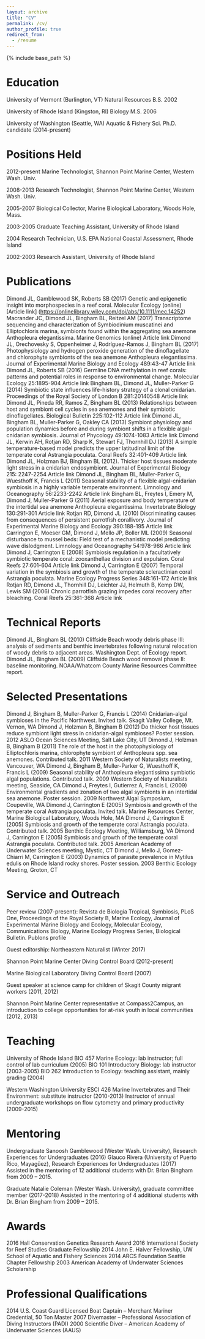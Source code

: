 ```yaml
---
layout: archive
title: "CV"
permalink: /cv/
author_profile: true
redirect_from:
  - /resume
---
```


{% include base_path %}

Education
======
University of Vermont (Burlington, VT)		Natural Resources	B.S. 2002

University of Rhode Island (Kingston, RI)	Biology			M.S. 2006

University of Washington (Seattle, WA)		Aquatic & Fishery Sci.	Ph.D. candidate (2014-present)

Positions Held
======
2012-present		Marine Technologist, Shannon Point Marine Center, Western Wash. Univ.

2008-2013		Research Technologist, Shannon Point Marine Center, Western Wash. Univ.

2005-2007	Biological Collector, Marine Biological Laboratory, Woods Hole, Mass.

2003-2005 		Graduate Teaching Assistant, University of Rhode Island

2004 	Research Technician, U.S. EPA National Coastal Assessment, Rhode Island

2002-2003 		Research Assistant, University of Rhode Island


Publications
======
Dimond JL, Gamblewood SK, Roberts SB (2017) Genetic and epigenetic insight into morphospecies in a reef coral. Molecular Ecology (online) [Article link] (https://onlinelibrary.wiley.com/doi/abs/10.1111/mec.14252)
Macrander JC, Dimond JL, Bingham BL, Reitzel AM (2017) Transcriptome sequencing and characterization of Symbiodinium muscatinei and Elliptochloris marina, symbionts found within the aggregating sea anemone Anthopleura elegantissima. Marine Genomics (online) Article link
Dimond JL, Orechovesky S, Oppenheimer J, Rodríguez-Ramos J, Bingham BL (2017) Photophysiology and hydrogen peroxide generation of the dinoflagellate and chlorophyte symbionts of the sea anemone Anthopleura elegantissima. Journal of Experimental Marine Biology and Ecology 489:43-47 Article link
Dimond JL, Roberts SB (2016) Germline DNA methylation in reef corals: patterns and potential roles in response to environmental change. Molecular Ecology 25:1895-904 Article link
Bingham BL, Dimond JL, Muller-Parker G (2014) Symbiotic state influences life-history strategy of a clonal cnidarian. Proceedings of the Royal Society of London B 281:20140548 Article link
Dimond JL, Pineda RR, Ramos Z, Bingham BL (2013) Relationships between host and symbiont cell cycles in sea anemones and their symbiotic dinoflagellates. Biological Bulletin 225:102-112 Article link
Dimond JL, Bingham BL, Muller-Parker G, Oakley CA (2013) Symbiont physiology and population dynamics before and during symbiont shifts in a flexible algal-cnidarian symbiosis. Journal of Phycology 49:1074-1083 Article link
Dimond JL, Kerwin AH, Rotjan RD, Sharp K, Stewart FJ, Thornhill DJ (2013) A simple temperature-based model predicts the upper latitudinal limit of the temperate coral Astrangia poculata. Coral Reefs 32:401-409 Article link
Dimond JL, Holzman BJ, Bingham BL (2012). Thicker host tissues moderate light stress in a cnidarian endosymbiont. Journal of Experimental Biology 215: 2247-2254 Article link
Dimond JL, Bingham BL, Muller-Parker G, Wuesthoff K, Francis L (2011) Seasonal stability of a flexible algal-cnidarian symbiosis in a highly variable temperate environment. Limnology and Oceanography 56:2233-2242 Article link
Bingham BL, Freytes I, Emery M, Dimond J, Muller-Parker G (2011) Aerial exposure and body temperature of the intertidal sea anemone Anthopleura elegantissima. Invertebrate Biology 130:291-301 Article link
Rotjan RD, Dimond JL (2010) Discriminating causes from consequences of persistent parrotfish corallivory. Journal of Experimental Marine Biology and Ecology 390:188-195 Article link
Carrington E, Moeser GM, Dimond J, Mello JP, Boller ML (2009) Seasonal disturbance to mussel beds: Field test of a mechanistic model predicting wave dislodgment. Limnology and Oceanography 54:978-986 Article link
Dimond J, Carrington E (2008) Symbiosis regulation in a facultatively symbiotic temperate coral: zooxanthellae division and expulsion. Coral Reefs 27:601-604 Article link
Dimond J, Carrington E (2007) Temporal variation in the symbiosis and growth of the temperate scleractinian coral Astrangia poculata. Marine Ecology Progress Series 348:161-172 Article link
Rotjan RD, Dimond JL, Thornhill DJ, Leichter JJ, Helmuth B, Kemp DW, Lewis SM (2006) Chronic parrotfish grazing impedes coral recovery after bleaching. Coral Reefs 25:361-368 Article link

  
Technical Reports
======
Dimond JL, Bingham BL (2010) Cliffside Beach woody debris phase III: analysis of sediments and benthic invertebrates following natural relocation of woody debris to adjacent areas. Washington Dept. of Ecology report.
Dimond JL, Bingham BL (2009) Cliffside Beach wood removal phase II: baseline monitoring. NOAA/Whatcom County Marine Resources Committee report.

  
Selected Presentations
======
Dimond J, Bingham B, Muller-Parker G, Francis L (2014) Cnidarian-algal symbioses in the Pacific Northwest. Invited talk. Skagit Valley College, Mt. Vernon, WA
Dimond J, Holzman B, Bingham B (2012) Do thicker host tissues reduce symbiont light stress in cnidarian-algal symbioses? Poster session. 2012 ASLO Ocean Sciences Meeting, Salt Lake City, UT
Dimond J, Holzman B, Bingham B (2011) The role of the host in the photophysiology of Elliptochloris marina, chlorophyte symbiont of Anthopleura spp. sea anemones. Contributed talk. 2011 Western Society of Naturalists meeting, Vancouver, WA
Dimond J, Bingham B, Muller-Parker G, Wuesthoff K, Francis L (2009) Seasonal stability of Anthopleura elegantissima symbiotic algal populations. Contributed talk. 2009 Western Society of Naturalists meeting, Seaside, CA
Dimond J, Freytes I, Gutierrez A, Francis L (2009) Environmental gradients and zonation of two algal symbionts in an intertidal sea anemone. Poster session. 2009 Northwest Algal Symposium, Coupeville, WA
Dimond J, Carrington E (2005) Symbiosis and growth of the temperate coral Astrangia poculata. Invited talk. Marine Resources Center, Marine Biological Laboratory, Woods Hole, MA
Dimond J, Carrington E (2005) Symbiosis and growth of the temperate coral Astrangia poculata. Contributed talk. 2005 Benthic Ecology Meeting, Williamsburg, VA
Dimond J, Carrington E (2005) Symbiosis and growth of the temperate coral Astrangia poculata. Contributed talk. 2005 American Academy of Underwater Sciences meeting, Mystic, CT
Dimond J, Mello J, Gomez-Chiarri M, Carrington E (2003) Dynamics of parasite prevalence in Mytilus edulis on Rhode Island rocky shores. Poster session. 2003 Benthic Ecology Meeting, Groton, CT

  
Service and Outreach
======
Peer review (2007-present): Revista de Biología Tropical, Symbiosis, PLoS One, Proceedings of the Royal Society B, Marine Ecology, Journal of Experimental Marine Biology and Ecology, Molecular Ecology, Communications Biology, Marine Ecology Progress Series, Biological Bulletin. Publons profile

Guest editorship: Northeastern Naturalist (Winter 2017)

Shannon Point Marine Center Diving Control Board (2012-present)

Marine Biological Laboratory Diving Control Board (2007) 

Guest speaker at science camp for children of Skagit County migrant workers (2011, 2012) 

Shannon Point Marine Center representative at Compass2Campus, an introduction to college opportunities for at-risk youth in local communities (2012, 2013)

Teaching
======
University of Rhode Island 
BIO 457 Marine Ecology: lab instructor; full control of lab curriculum (2005)
BIO 101 Introductory Biology: lab instructor (2003-2005)
BIO 262 Introduction to Ecology: teaching assistant, mainly grading (2004)

Western Washington University
ESCI 426 Marine Invertebrates and Their Environment: substitute instructor (2010-2013)
Instructor of annual undergraduate workshops on flow cytometry and primary productivity (2009-2015)

Mentoring
======
Undergraduate
Sanoosh Gamblewood (Wester Wash. University), Research Experiences for Undergraduates (2016)
Glauco Rivera (University of Puerto Rico, Mayagüez), Research Experiences for Undergraduates (2017)
Assisted in the mentoring of 12 additional students with Dr. Brian Bingham from 2009 – 2015.

Graduate
Natalie Coleman (Wester Wash. University), graduate committee member (2017-2018)
Assisted in the mentoring of 4 additional students with Dr. Brian Bingham from 2009 – 2015.

Awards
======
2016	Hall Conservation Genetics Research Award
2016	International Society for Reef Studies Graduate Fellowship
2014	John E. Halver Fellowship, UW School of Aquatic and Fishery Sciences
2014	ARCS Foundation Seattle Chapter Fellowship 
2003	American Academy of Underwater Sciences Scholarship

Professional Qualifications
======
2014	U.S. Coast Guard Licensed Boat Captain – Merchant Mariner Credential, 50 Ton Master
2007	Divemaster – Professional Association of Diving Instructors (PADI)
2000	Scientific Diver – American Academy of Underwater Sciences (AAUS)

